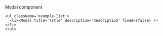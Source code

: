 Modal component

    <ul className='example-list'>
      <li><Modal title='Title' description='description' fixed={false} /></li>
    </ul>
